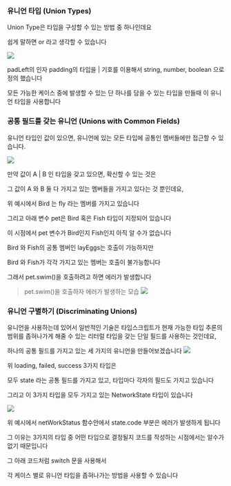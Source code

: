 ### 유니언 타입 (Union Types)

Union Type은 타입을 구성할 수 있는 방법 중 하나인데요

쉽게 말하면 or 라고 생각할 수 있습니다

![](<https://images.velog.io/images/feelslikemmmm/post/57017803-a529-4a61-b505-45c2b4853ea9/carbon%20(75).png>)

padLeft의 인자 padding의 타입을 | 기호를 이용해서 string, number, boolean 으로 정의 했습니다

모든 가능한 케이스 중에 발생할 수 있는 단 하나를 담을 수 있는 타입을 만들때 이 유니언 타입을 사용합니다

### 공통 필드를 갖는 유니언 (Unions with Common Fields)

유니언 타입인 값이 있으면, 유니언에 있는 모든 타입에 공통인 멤버들에만 접근할 수 있습니다.

![](<https://images.velog.io/images/feelslikemmmm/post/192e63ad-7724-4676-ac7d-055c2b546305/carbon%20(77).png>)

만약 값이 A | B 인 타입을 갖고 있으면, 확신할 수 있는 것은

그 값이 A 와 B 둘 다 가지고 있는 멤버들을 가지고 있다는 것 뿐인데요,

위 예시에서 Bird 는 fly 라는 멤버를 가지고 있습니다

그리고 아래 변수 pet은 Bird 혹은 Fish 타입이 지정되어 있습니다

이 시점에서 pet 변수가 Bird인지 Fish인지 아직 알 수가 없습니다

Bird 와 Fish의 공통 멤버인 layEggs는 호출이 가능하지만

Bird 와 Fish가 각각 가지고 있는 멤버는 호출이 불가능합니다

그래서 pet.swim()을 호출하려고 하면 에러가 발생합니다

> pet.swim()을 호출하자 에러가 발생하는 모습
> ![](https://images.velog.io/images/feelslikemmmm/post/a28169a3-f979-40dc-be9f-9cfb6f917afa/%E1%84%89%E1%85%B3%E1%84%8F%E1%85%B3%E1%84%85%E1%85%B5%E1%86%AB%E1%84%89%E1%85%A3%E1%86%BA%202021-07-01%20%E1%84%8B%E1%85%A9%E1%84%92%E1%85%AE%205.14.57.png)

### 유니언 구별하기 (Discriminating Unions)

유니언을 사용하는데 있어서 일반적인 기술은 타입스크립트가 현재 가능한 타입 추론의 범위를 좁혀나가게 해줄 수 있는 리터럴 타입을 갖는 단일 필드를 사용하는 것인데요,

하나의 공통 필드를 가지고 있는 세 가지의 유니언을 만들어보겠습니다
![](<https://images.velog.io/images/feelslikemmmm/post/13a4b048-251d-49f6-9b10-e09ce81a9883/carbon%20(78).png>)

위 loading, failed, success 3가지 타입은

모두 state 라는 공통 필드를 가지고 있고, 타입마다 각자의 필드도 가지고 있습니다

그리고 이 3가지 타입을 모두 가지고 있는 NetworkState 타입이 있습니다

![](<https://images.velog.io/images/feelslikemmmm/post/10f09a28-440e-43e4-a359-aa6bad412aaa/carbon%20(79).png>)

위 예시에서 netWorkStatus 함수안에서 state.code 부분은 에러가 발생하게 됩니다

그 이유는 3가지의 타입 중 어떤 타입으로 결정될지 코드를 작성하는 시점에서는 알수가 없기 때문입니다

그 아래 코드처럼 switch 문을 사용해서

각 케이스 별로 유니언 타입을 좁혀나가는 방법을 사용할 수 있습니다
